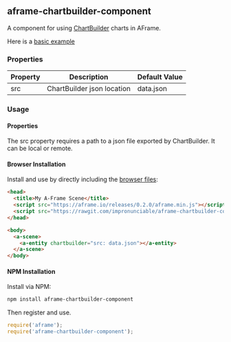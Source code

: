 ## aframe-chartbuilder-component

A component for using [ChartBuilder](http://quartz.github.io/Chartbuilder) charts in AFrame.

Here is a [basic example](http://impronunciable.github.io/aframe-chartbuilder-component/examples/basic)

### Properties

| Property | Description | Default Value |
| -------- | ----------- | ------------- |
|    src      |    ChartBuilder json location         |   data.json          |

### Usage

#### Properties

The src property requires a path to a json file exported by ChartBuilder. It can be
local or remote.

#### Browser Installation

Install and use by directly including the [browser files](dist):

```html
<head>
  <title>My A-Frame Scene</title>
  <script src="https://aframe.io/releases/0.2.0/aframe.min.js"></script>
  <script src="https://rawgit.com/impronunciable/aframe-chartbuilder-component/master/dist/aframe-chartbuilder-component.min.js"></script>
</head>

<body>
  <a-scene>
    <a-entity chartbuilder="src: data.json"></a-entity>
  </a-scene>
</body>
```

#### NPM Installation

Install via NPM:

```bash
npm install aframe-chartbuilder-component
```

Then register and use.

```js
require('aframe');
require('aframe-chartbuilder-component');
```
